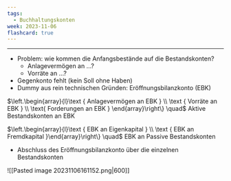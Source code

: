 ```yaml
---
tags:
  - Buchhaltungskonten
week: 2023-11-06
flashcard: true
---
```

***

- Problem: wie kommen die Anfangsbestände auf die Bestandskonten?
	- Anlagevermögen an ...?
	- Vorräte an ...?
- Gegenkonto fehlt (kein Soll ohne Haben)
- Dummy aus rein technischen Gründen: Eröffnungsbilanzkonto (EBK)

$\left.\begin{array}{l}\text { Anlagevermögen an EBK } \\ \text { Vorräte an EBK } \\ \text{ Forderungen an EBK } \end{array}\right\} \quad$ Aktive Bestandskonten an EBK


$\left.\begin{array}{l}\text { EBK an Eigenkapital } \\ \text { EBK an Fremdkapital }\end{array}\right\} \quad$ EBK an Passive Bestandskonten

- Abschluss des Eröffnungsbilanzkonto über die einzelnen Bestandskonten

![[Pasted image 20231106161152.png|600]]
